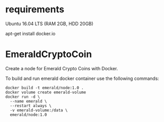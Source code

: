 # requirements

Ubuntu 16.04 LTS (RAM 2GB, HDD 20GB)

apt-get install docker.io



# EmeraldCryptoCoin
Create a node for Emerald Crypto Coins with Docker.

To build and run emerald docker container use the following commands:
```
docker build -t emerald/node:1.0 .
docker volume create emerald-volume
docker run -d \
  --name emerald \
  --restart always \
  -v emerald-volume:/data \
  emerald/node:1.0
```
